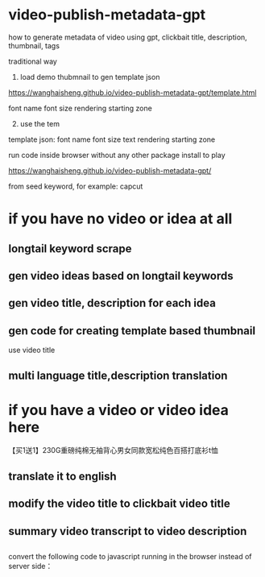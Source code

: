 # video-publish-metadata-gpt
how to generate metadata of video using gpt, clickbait title, description, thumbnail, tags 





traditional way 

1. load demo thubmnail to gen template  json

https://wanghaisheng.github.io/video-publish-metadata-gpt/template.html

font name
font size
rendering starting zone


2. use the tem

template json:
font name
font size
text
rendering starting zone


run code inside browser without any other package install to play 

https://wanghaisheng.github.io/video-publish-metadata-gpt/




from seed keyword, for example: capcut 

# if you have no video or idea at all

## longtail keyword scrape 


## gen video ideas based on longtail keywords

## gen video title, description for each idea 


## gen code for creating template based thumbnail

use  video title 

## multi language title,description translation 


# if you have a video or video idea here

【买1送1】230G重磅纯棉无袖背心男女同款宽松纯色百搭打底衫t恤


## translate it to english 

## modify the video title to clickbait video title 


## summary video transcript to video description 

## 





convert the following code to javascript running in the browser instead of server side：



